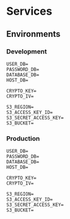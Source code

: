 # Services

## Environments

### Development

```.env
USER_DB=
PASSWORD_DB=
DATABASE_DB=
HOST_DB=

CRYPTO_KEY=
CRYPTO_IV=

S3_REGION=
S3_ACCESS_KEY_ID=
S3_SECRET_ACCESS_KEY=
S3_BUCKET=
```

### Production

```.env
USER_DB=
PASSWORD_DB=
DATABASE_DB=
HOST_DB=

CRYPTO_KEY=
CRYPTO_IV=

S3_REGION=
S3_ACCESS_KEY_ID=
S3_SECRET_ACCESS_KEY=
S3_BUCKET=
```
